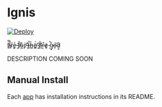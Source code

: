 # Ignis

[![Deploy](https://github.com/iforge-uos/ignis/actions/workflows/deploy.yml/badge.svg)](https://github.com/iforge-uos/ignis/actions/workflows/deploy.yml)

f̸̖̿i̵̲̐r̷̨̄e̶̢̓ ̵̛̭f̸̜̏o̴̺̊r̸̥̈ ̶̟̽ẗ̴̬́h̵̻͂ë̸̻́ ̴̭̍f̸̫̉î̷̖r̴̮͒e̷͈͑ ̵̦̚g̴͓̒o̶͝ͅd̷͇̀

DESCRIPTION COMING SOON

## Manual Install

Each [app](/apps) has installation instructions in its README.

